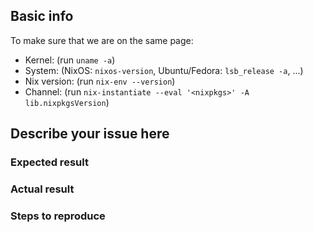 ## Basic info

To make sure that we are on the same page:

* Kernel: (run `uname -a`)
* System: (NixOS: `nixos-version`, Ubuntu/Fedora: `lsb_release -a`, ...)
* Nix version: (run `nix-env --version`)
* Channel: (run `nix-instantiate --eval '<nixpkgs>' -A lib.nixpkgsVersion`)

## Describe your issue here

### Expected result

### Actual result

### Steps to reproduce

